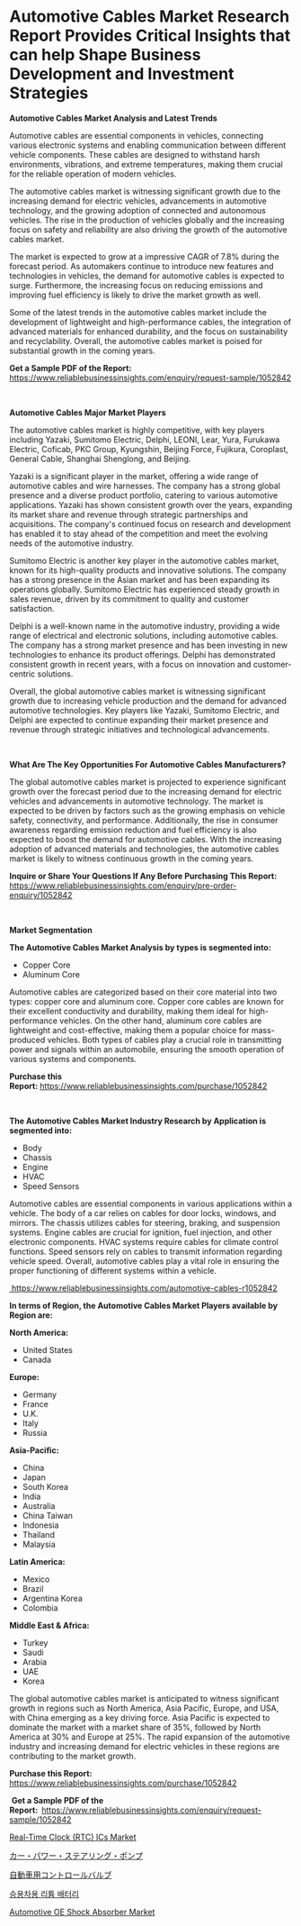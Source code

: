 <p><h1>Automotive Cables Market Research Report Provides Critical Insights that can help Shape Business Development and Investment Strategies</h1></p><p><strong>Automotive Cables Market Analysis and Latest Trends</strong></p>
<p><p>Automotive cables are essential components in vehicles, connecting various electronic systems and enabling communication between different vehicle components. These cables are designed to withstand harsh environments, vibrations, and extreme temperatures, making them crucial for the reliable operation of modern vehicles.</p><p>The automotive cables market is witnessing significant growth due to the increasing demand for electric vehicles, advancements in automotive technology, and the growing adoption of connected and autonomous vehicles. The rise in the production of vehicles globally and the increasing focus on safety and reliability are also driving the growth of the automotive cables market.</p><p>The market is expected to grow at a impressive CAGR of 7.8% during the forecast period. As automakers continue to introduce new features and technologies in vehicles, the demand for automotive cables is expected to surge. Furthermore, the increasing focus on reducing emissions and improving fuel efficiency is likely to drive the market growth as well.</p><p>Some of the latest trends in the automotive cables market include the development of lightweight and high-performance cables, the integration of advanced materials for enhanced durability, and the focus on sustainability and recyclability. Overall, the automotive cables market is poised for substantial growth in the coming years.</p></p>
<p><strong>Get a Sample PDF of the Report:&nbsp;</strong> <a href="https://www.reliablebusinessinsights.com/enquiry/request-sample/1052842">https://www.reliablebusinessinsights.com/enquiry/request-sample/1052842</a></p>
<p>&nbsp;</p>
<p><strong>Automotive Cables Major Market Players</strong></p>
<p><p>The automotive cables market is highly competitive, with key players including Yazaki, Sumitomo Electric, Delphi, LEONI, Lear, Yura, Furukawa Electric, Coficab, PKC Group, Kyungshin, Beijing Force, Fujikura, Coroplast, General Cable, Shanghai Shenglong, and Beijing.</p><p>Yazaki is a significant player in the market, offering a wide range of automotive cables and wire harnesses. The company has a strong global presence and a diverse product portfolio, catering to various automotive applications. Yazaki has shown consistent growth over the years, expanding its market share and revenue through strategic partnerships and acquisitions. The company's continued focus on research and development has enabled it to stay ahead of the competition and meet the evolving needs of the automotive industry.</p><p>Sumitomo Electric is another key player in the automotive cables market, known for its high-quality products and innovative solutions. The company has a strong presence in the Asian market and has been expanding its operations globally. Sumitomo Electric has experienced steady growth in sales revenue, driven by its commitment to quality and customer satisfaction.</p><p>Delphi is a well-known name in the automotive industry, providing a wide range of electrical and electronic solutions, including automotive cables. The company has a strong market presence and has been investing in new technologies to enhance its product offerings. Delphi has demonstrated consistent growth in recent years, with a focus on innovation and customer-centric solutions.</p><p>Overall, the global automotive cables market is witnessing significant growth due to increasing vehicle production and the demand for advanced automotive technologies. Key players like Yazaki, Sumitomo Electric, and Delphi are expected to continue expanding their market presence and revenue through strategic initiatives and technological advancements.</p></p>
<p>&nbsp;</p>
<p><strong>What Are The Key Opportunities For Automotive Cables Manufacturers?</strong></p>
<p><p>The global automotive cables market is projected to experience significant growth over the forecast period due to the increasing demand for electric vehicles and advancements in automotive technology. The market is expected to be driven by factors such as the growing emphasis on vehicle safety, connectivity, and performance. Additionally, the rise in consumer awareness regarding emission reduction and fuel efficiency is also expected to boost the demand for automotive cables. With the increasing adoption of advanced materials and technologies, the automotive cables market is likely to witness continuous growth in the coming years.</p></p>
<p><strong>Inquire or Share Your Questions If Any Before Purchasing This Report:</strong> <a href="https://www.reliablebusinessinsights.com/enquiry/pre-order-enquiry/1052842">https://www.reliablebusinessinsights.com/enquiry/pre-order-enquiry/1052842</a></p>
<p>&nbsp;</p>
<p><strong>Market Segmentation</strong></p>
<p><strong>The Automotive Cables Market Analysis by types is segmented into:</strong></p>
<p><ul><li>Copper Core</li><li>Aluminum Core</li></ul></p>
<p><p>Automotive cables are categorized based on their core material into two types: copper core and aluminum core. Copper core cables are known for their excellent conductivity and durability, making them ideal for high-performance vehicles. On the other hand, aluminum core cables are lightweight and cost-effective, making them a popular choice for mass-produced vehicles. Both types of cables play a crucial role in transmitting power and signals within an automobile, ensuring the smooth operation of various systems and components.</p></p>
<p><strong>Purchase this Report:&nbsp;</strong><a href="https://www.reliablebusinessinsights.com/purchase/1052842">https://www.reliablebusinessinsights.com/purchase/1052842</a></p>
<p>&nbsp;</p>
<p><strong>The Automotive Cables Market Industry Research by Application is segmented into:</strong></p>
<p><ul><li>Body</li><li>Chassis</li><li>Engine</li><li>HVAC</li><li>Speed Sensors</li></ul></p>
<p><p>Automotive cables are essential components in various applications within a vehicle. The body of a car relies on cables for door locks, windows, and mirrors. The chassis utilizes cables for steering, braking, and suspension systems. Engine cables are crucial for ignition, fuel injection, and other electronic components. HVAC systems require cables for climate control functions. Speed sensors rely on cables to transmit information regarding vehicle speed. Overall, automotive cables play a vital role in ensuring the proper functioning of different systems within a vehicle.</p></p>
<p><a href="https://www.reliablebusinessinsights.com/automotive-cables-r1052842">&nbsp;https://www.reliablebusinessinsights.com/automotive-cables-r1052842</a></p>
<p><strong>In terms of Region, the Automotive Cables Market Players available by Region are:</strong></p>
<p>
    <p> <strong> North America: </strong>
        <ul>
            <li>United States</li>
            <li>Canada</li>
        </ul>
        </p> 
    <p> <strong> Europe: </strong>
        <ul>
            <li>Germany</li>
            <li>France</li>
            <li>U.K.</li>
            <li>Italy</li>
            <li>Russia</li>
        </ul>
        </p> 
    <p> <strong> Asia-Pacific: </strong>
        <ul>
            <li>China</li>
            <li>Japan</li>
            <li>South Korea</li>
            <li>India</li>
            <li>Australia</li>
            <li>China Taiwan</li>
            <li>Indonesia</li>
            <li>Thailand</li>
            <li>Malaysia</li>
        </ul>
        </p> 
    <p> <strong> Latin America: </strong>
        <ul>
            <li>Mexico</li>
            <li>Brazil</li>
            <li>Argentina Korea</li>
            <li>Colombia</li>
        </ul>
        </p> 
    <p> <strong> Middle East & Africa: </strong>
        <ul>
            <li>Turkey</li>
            <li>Saudi</li>
            <li>Arabia</li>
            <li>UAE</li>
            <li>Korea</li>
        </ul>
    </p>
    </p>
<p><p>The global automotive cables market is anticipated to witness significant growth in regions such as North America, Asia Pacific, Europe, and USA, with China emerging as a key driving force. Asia Pacific is expected to dominate the market with a market share of 35%, followed by North America at 30% and Europe at 25%. The rapid expansion of the automotive industry and increasing demand for electric vehicles in these regions are contributing to the market growth.</p></p>
<p><strong>Purchase this Report: </strong><a href="https://www.reliablebusinessinsights.com/purchase/1052842">https://www.reliablebusinessinsights.com/purchase/1052842</a></p>
<p>&nbsp;<strong>Get a Sample PDF of the Report:&nbsp;&nbsp;</strong><a href="https://www.reliablebusinessinsights.com/enquiry/request-sample/1052842">https://www.reliablebusinessinsights.com/enquiry/request-sample/1052842</a></p>
<p><strong></strong></p>
<p><p><a href="https://github.com/yoshih12/Market-Research-Report-List-3/blob/main/real-time-clock-rtc-ics-market.md">Real-Time Clock (RTC) ICs Market</a></p><p><a href="https://github.com/one-cool-chick/Market-Research-Report-List-1/blob/main/591712491722.md">カー・パワー・ステアリング・ポンプ</a></p><p><a href="https://github.com/luffiazaza/Market-Research-Report-List-1/blob/main/104463091721.md">自動車用コントロールバルブ</a></p><p><a href="https://github.com/kimvicki3212024/Market-Research-Report-List-1/blob/main/880086597799.md">승용차용 리튬 배터리</a></p><p><a href="https://github.com/castoriffic/Market-Research-Report-List-4/blob/main/automotive-oe-shock-absorber-market.md">Automotive OE Shock Absorber Market</a></p></p>